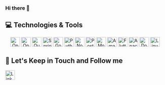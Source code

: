 ### Hi there 👋

## 💻 Technologies & Tools

<p align="center">

<img src="https://img.shields.io/badge/OpenJDK-000000.svg?style=for-the-badge&logo=OpenJDK&logoColor=white" alt="OpenJDK Badge" height="30">
<img src="https://img.shields.io/badge/Kotlin-7F52FF.svg?style=for-the-badge&logo=Kotlin&logoColor=white" alt="OpenJDK Badge" height="30">
<img src="https://img.shields.io/badge/Quarkus-4695EB.svg?style=for-the-badge&logo=Quarkus&logoColor=white" alt="Quarkus Badge" height="30">
<img src="https://img.shields.io/badge/Spring-6DB33F.svg?style=for-the-badge&logo=Spring&logoColor=white" alt="Spring Badge" height="30">
<img src="https://img.shields.io/badge/Go-00ADD8.svg?style=for-the-badge&logo=Go&logoColor=white" alt="Go Badge" height="30">
<img src="https://img.shields.io/badge/Python-3776AB.svg?style=for-the-badge&logo=Python&logoColor=white" alt="Python Badge" height="30">
<img src="https://img.shields.io/badge/Node.js-5FA04E.svg?style=for-the-badge&logo=nodedotjs&logoColor=white" alt="Node Badge" height="30">
<img src="https://img.shields.io/badge/PostgreSQL-4169E1.svg?style=for-the-badge&logo=PostgreSQL&logoColor=white" alt="PostgreSQL Badge" height="30">
<img src="https://img.shields.io/badge/MongoDB-47A248.svg?style=for-the-badge&logo=MongoDB&logoColor=white" alt="MongoDB Badge" height="30">
<img src="https://img.shields.io/badge/Amazon%20Web%20Services-232F3E.svg?style=for-the-badge&logo=Amazon-Web-Services&logoColor=white" alt="Amazon AWS Badge" height="30">
<img src="https://img.shields.io/badge/Flutter-02569B.svg?style=for-the-badge&logo=Flutter&logoColor=white" alt="Flutter Badge" height="30">
<img src="https://img.shields.io/badge/Apache%20Kafka-231F20.svg?style=for-the-badge&logo=Apache-Kafka&logoColor=white" alt="Apache Kafka Badge" height="30">
<img src="https://img.shields.io/badge/Docker-2496ED.svg?style=for-the-badge&logo=Docker&logoColor=white" alt="Docker Badge" height="30">
<img src="https://img.shields.io/badge/Linux-FCC624.svg?style=for-the-badge&logo=Linux&logoColor=black" alt="Linux Badge" height="30">

## 🎯 Let's Keep in Touch and Follow me 

<a href="https://www.linkedin.com/in/andrevalverdebrazil/">
  <img src="https://img.shields.io/badge/LinkedIn-0A66C2?logo=linkedin&logoColor=fff&style=flat" alt="LinkedIn Badge" height="30">
</a>
